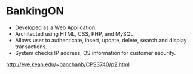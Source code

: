 # BankingON

* Developed as a Web Application.
* Architected using HTML, CSS, PHP, and MySQL.
* Allows user to authenticate, insert, update, delete, search and display transactions.
* System checks IP address, OS information for customer security.

http://eve.kean.edu/~panchanb/CPS3740/p2.html
